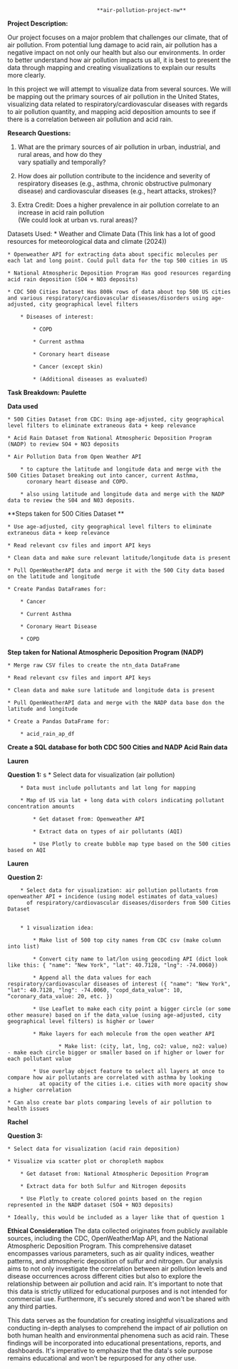                                 **air-pollution-project-nw**

**Project Description:**

Our project focuses on a major problem that challenges our climate, that of air pollution. From potential lung damage to acid rain, air pollution has a negative impact on not only our health but also our environments. In order to better understand how air pollution impacts us all, it is best to present the data through mapping and creating visualizations to explain our results more clearly.

In this project we will attempt to visualize data from several sources. We will be mapping out the primary sources of air pollution in the United States, visualizing data related to respiratory/cardiovascular diseases with regards to air pollution quantity, and mapping acid deposition amounts to see if there is a correlation between air pollution and acid rain. 
    
**Research Questions:**

1. What are the primary sources of air pollution in urban, industrial, and  rural areas, and how do they   
   vary spatially and temporally?

2. How does air pollution contribute to the incidence and severity of respiratory diseases (e.g., asthma, 
   chronic obstructive pulmonary disease) and cardiovascular diseases (e.g., heart attacks, strokes)?

3. Extra Credit: Does a higher prevalence in air pollution correlate to an increase in acid rain pollution  
   (We could look at urban vs. rural areas)?

Datasets Used: 
    * Weather and Climate Data (This link has a lot of good resources for meteorological data and climate (2024))

    * Openweather API for extracting data about specific molecules per each lat and long point. Could pull data for the top 500 cities in US

    * National Atmospheric Deposition Program Has good resources regarding acid rain deposition (SO4 + NO3 deposits)

    * CDC 500 Cities Dataset Has 800k rows of data about top 500 US cities and various respiratory/cardiovascular diseases/disorders using age-adjusted, city geographical level filters

        * Diseases of interest:

            * COPD

            * Current asthma 

            * Coronary heart disease

            * Cancer (except skin)

            * (Additional diseases as evaluated)

**Task Breakdown:**
**Paulette** 

**Data used**

    * 500 Cities Dataset from CDC: Using age-adjusted, city geographical level filters to eliminate extraneous data + keep relevance

    * Acid Rain Dataset from National Atmospheric Deposition Program (NADP) to review SO4 + NO3 deposits

    * Air Pollution Data from Open Weather API

        * to capture the latitude and longitude data and merge with the 500 Cities Dataset breaking out into cancer, current Asthma, 
          coronary heart disease and COPD.
          
        * also using latitude and longitude data and merge with the NADP data to review the S04 and N03 deposits. 
    
    
**Steps taken for 500 Cities Dataset **

    * Use age-adjusted, city geographical level filters to eliminate extraneous data + keep relevance

    * Read relevant csv files and import API keys

    * Clean data and make sure relevant latitude/longitude data is present

    * Pull OpenWeatherAPI data and merge it with the 500 City data based on the latitude and longitude

    * Create Pandas DataFrames for:

        * Cancer

        * Current Asthma

        * Coronary Heart Disease

        * COPD


**Step taken for National Atmospheric Deposition Program (NADP)**

    * Merge raw CSV files to create the ntn_data DataFrame

    * Read relevant csv files and import API keys

    * Clean data and make sure latitude and longitude data is present

    * Pull OpenWeatherAPI data and merge with the NADP data base don the latitude and longitude

    * Create a Pandas DataFrame for:

        * acid_rain_ap_df

**Create a SQL database for both CDC 500 Cities and NADP Acid Rain data**



**Lauren**

**Question 1:**
s
        * Select data for visualization (air pollution)
        
        * Data must include pollutants and lat long for mapping

        * Map of US via lat + long data with colors indicating pollutant concentration amounts

            * Get dataset from: Openweather API

            * Extract data on types of air pollutants (AQI)

            * Use Plotly to create bubble map type based on the 500 cities based on AQI

**Lauren**

**Question 2:**

        * Select data for visualization: air pollution pollutants from openweather API + incidence (using model estimates of data_values) 
          of respiratory/cardiovascular diseases/disorders from 500 Cities Dataset


        * 1 visualization idea:

            * Make list of 500 top city names from CDC csv (make column into list)

            * Convert city name to lat/lon using geocoding API (dict look like this: { "name": "New York", "lat": 40.7128, "lng": -74.0060})

            * Append all the data values for each respiratory/cardiovascular diseases of interest ({ "name": "New York", "lat": 40.7128, "lng": -74.0060, "copd_data_value": 10, “coronary_data_value: 20, etc. })

            * Use Leaflet to make each city point a bigger circle (or some other measure) based on if the data_value (using age-adjusted, city geographical level filters) is higher or lower

            * Make layers for each molecule from the open weather API

                    * Make list: (city, lat, lng, co2: value, no2: value) - make each circle bigger or smaller based on if higher or lower for each pollutant value

            * Use overlay object feature to select all layers at once to compare how air pollutants are correlated with asthma by looking 
              at opacity of the cities i.e. cities with more opacity show a higher correlation

    * Can also create bar plots comparing levels of air pollution to health issues

**Rachel**

**Question 3:**

    * Select data for visualization (acid rain deposition)

    * Visualize via scatter plot or choropleth mapbox

        * Get dataset from: National Atmospheric Deposition Program

        * Extract data for both Sulfur and Nitrogen deposits

        * Use Plotly to create colored points based on the region represented in the NADP dataset (SO4 + NO3 deposits)

    * Ideally, this would be included as a layer like that of question 1


**Ethical Consideration**
The data collected originates from publicly available sources, including the CDC, OpenWeatherMap API, and the National Atmospheric Deposition Program. This comprehensive dataset encompasses various parameters, such as air quality indices, weather patterns, and atmospheric deposition of sulfur and nitrogen. Our analysis aims to not only investigate the correlation between air pollution levels and disease occurrences across different cities but also to explore the relationship between air pollution and acid rain. It's important to note that this data is strictly utilized for educational purposes and is not intended for commercial use. Furthermore, it's securely stored and won't be shared with any third parties.

This data serves as the foundation for creating insightful visualizations and conducting in-depth analyses to comprehend the impact of air pollution on both human health and environmental phenomena such as acid rain. These findings will be incorporated into educational presentations, reports, and dashboards. It's imperative to emphasize that the data's sole purpose remains educational and won't be repurposed for any other use.




